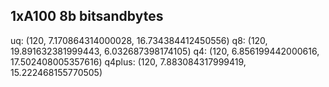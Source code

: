 ## 1xA100 8b bitsandbytes
uq: (120, 7.170864314000028, 16.734384412450556)
q8: (120, 19.891632381999443, 6.032687398174105)
q4: (120, 6.856199442000616, 17.502408005357616)
q4plus: (120, 7.883084317999419, 15.222468155770505)